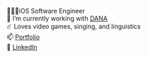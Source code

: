 🧑🏻‍💻iOS Software Engineer  
🔭 I’m currently working with [DANA](https://dana.id)  
☄️ Loves video games, singing, and linguistics  
📫 [Portfolio](http://kevinyulias.herokuapp.com)  
💬 [LinkedIn](https://www.linkedin.com/in/kevinyou77/)

<!--
**kevinyou77/kevinyou77** is a ✨ _special_ ✨ repository because its `README.md` (this file) appears on your GitHub profile.

Here are some ideas to get you started:

- 🔭 I’m currently working on ...
- 🌱 I’m currently learning ...
- 👯 I’m looking to collaborate on ...
- 🤔 I’m looking for help with ...
- 💬 Ask me about ...
- 📫 How to reach me: ...
- 😄 Pronouns: ...
- ⚡ Fun fact: ...
-->
